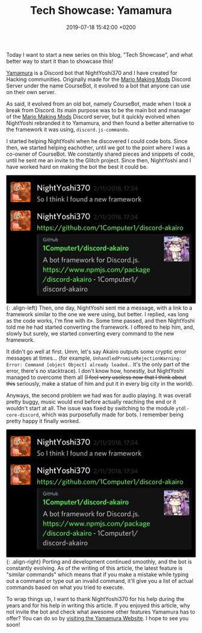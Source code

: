 ﻿---
title: "Tech Showcase: Yamamura"
date: 2019-07-18 15:42:00 +0200
tags: bot js javascript
categories: Showcase
layout: single
comments: true
excerpt: "Today I want to showcase a bot NightYoshi and I made."
---

Today I want to start a new series on this blog, "Tech Showcase", and what better way to start it than to showcase this!

[Yamamura](https://yamamura-bot.tk) is a Discord bot that NightYoshi370 and I have created for Hacking communities. Originally made for the [Mario Making Mods](https://mariomods.net/) Discord Server under the name CourseBot, it evolved to a bot that anyone can use on their own server.

As said, it evolved from an old bot, namely CourseBot, made when I took a break from Discord. Its main purpose was to be the main bot and manager of the [Mario Making Mods](https://mariomods.net) Discord server, but it quickly evolved when NightYoshi rebranded it to Yamamura, and then found a better alternative to the framework it was using, `discord.js-commando`.

I started helping NightYoshi when he discovered I could code bots. Since then, we started helping eachother, until we got to the point where I was a co-owner of CourseBot. We constantly shared pieces and snippets of code, until he sent me an invite to the Glitch project. Since then, NightYoshi and I have worked hard on making the bot the best it could be.

![Akairo](/assets/images/yamamura-1.jpg){: .align-left}
Then, one day, NightYoshi sent me a message, with a link to a framework similar to the one we were using, but better. I replied, «as long as the code works, I'm fine with it». Some time passed, and then NightYoshi told me he had started converting the framework. I offered to help him, and, slowly but surely, we started converting every command to the new framework.

It didn't go well at first. Umm, let's say Akairo outputs some cryptic error messages at times... (for example, `UnhandledPromiseRejectionWarning: Error: Command [object Object] already loaded.`. It's the only part of the error, there's no stacktrace). I don't know how, honestly, but NightYoshi managed to overcome them all (~~I feel very useless now that I think about this~~ seriously, make a statue of him and put it in every big city in the world).

Anyways, the second problem we had was for audio playing. It was overall pretty buggy, music would end before actually reaching the end or it wouldn't start at all. The issue was fixed by switching to the module `ytdl-core-discord`, which was purposefully made for bots. I remember being pretty happy it finally worked.

![Did you mean](/assets/images/yamamura-1.jpg){: .align-right}
Porting and development continued smoothly, and the bot is constantly evolving. As of the writing of this article, the latest feature is "similar commands" which means that if you make a mistake while typing out a command or type out an invalid command, it'll give you a list of actual commands based on what you tried to execute.

To wrap things up, I want to thank NightYoshi370 for his help during the years and for his help in writing this article. If you enjoyed this article, why not invite the bot and check what awesome other features Yamamura has to offer? You can do so by [visiting the Yamamura Website](https://yamamura-bot.tk). I hope to see you soon!
